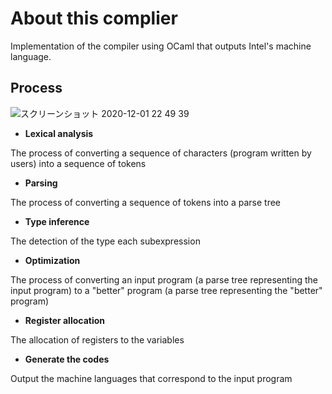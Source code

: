 # About this complier
Implementation of the compiler using OCaml that outputs Intel's machine language.

## Process
![スクリーンショット 2020-12-01 22 49 39](https://user-images.githubusercontent.com/51024485/100749123-9306d700-3427-11eb-9570-72bbd0044616.png)

- **Lexical analysis**

The process of converting a sequence of characters (program written by users) into a sequence of tokens

- **Parsing**

The process of converting a sequence of tokens into a parse tree

- **Type inference**

The detection of the type each subexpression

- **Optimization**

The process of converting an input program (a parse tree representing the input program) to a "better" program (a parse tree representing the "better" program)

- **Register allocation**

The allocation of registers to the variables

- **Generate the codes**

Output the machine languages that correspond to the input program
